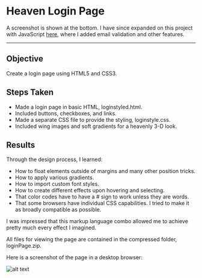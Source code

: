 # Heaven Login Page

A screenshot is shown at the bottom. I have since expanded on this project with JavaScript [here](https://github.com/rebeccapizano/Portfolio/edit/master/JavaScript/LoginPage/ReadMe.md), where I added email validation and other features. 
___
## Objective
Create a login page using HTML5 and CSS3.

## Steps Taken
* Made a login page in basic HTML, loginstyled.html.
* Included buttons, checkboxes, and links.
* Made a separate CSS file to provide the styling, loginstyle.css.
* Included wing images and soft gradients for a heavenly 3-D look.

## Results
Through the design process, I learned:
* How to float elements outside of margins and many other position tricks. 
* How to apply various gradients.
* How to import custom font styles.
* How to create different effects upon hovering and selecting.
* That color codes have to have a # sign to work unless they are words.
* That some browsers have individual CSS capabilities. I tried to make it as broadly compatible as possible.

I was impressed that this markup language combo allowed me to achieve pretty much every effect I imagined.

All files for viewing the page are contained in the compressed folder, loginPage.zip. 

Here is a screenshot of the page in a desktop browser:

![alt text](https://github.com/rebeccapizano/Portfolio/blob/master/HTML-CSS/LoginPage/loginPage.PNG)
